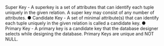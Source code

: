 Super Key - A superkey is a set of attributes that can identify each tuple uniquely in the
given relation. A super key may consist of any number of attributes.
● Candidate Key - A set of minimal attribute(s) that can identify each tuple uniquely in the
given relation is called a candidate key.
● Primary Key - A primary key is a candidate key that the database designer selects while
designing the database. Primary Keys are unique and NOT NULL.
